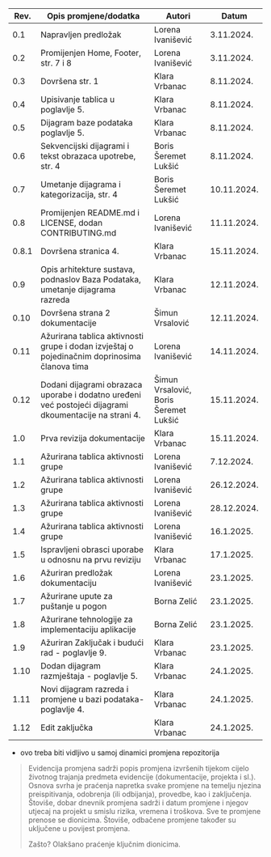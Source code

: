 | Rev.  | Opis promjene/dodatka                                                                                  | Autori                                | Datum       |
| ----- | ------------------------------------------------------------------------------------------------------ | ------------------------------------- | ----------- |
| 0.1   | Napravljen predložak                                                                                   | Lorena Ivanišević                     | 3.11.2024.  |
| 0.2   | Promijenjen Home, Footer, str. 7 i 8                                                                   | Lorena Ivanišević                     | 3.11.2024.  |
| 0.3   | Dovršena str. 1                                                                                        | Klara Vrbanac                         | 8.11.2024.  |
| 0.4   | Upisivanje tablica u poglavlje 5.                                                                      | Klara Vrbanac                         | 8.11.2024.  |
| 0.5   | Dijagram baze podataka poglavlje 5.                                                                    | Klara Vrbanac                         | 8.11.2024.  |
| 0.6   | Sekvencijski dijagrami i tekst obrazaca upotrebe, str. 4                                               | Boris Šeremet Lukšić                  | 8.11.2024.  |
| 0.7   | Umetanje dijagrama i kategorizacija, str. 4                                                            | Boris Šeremet Lukšić                  | 10.11.2024. |
| 0.8   | Promijenjen README.md i LICENSE, dodan CONTRIBUTING.md                                                 | Lorena Ivanišević                     | 11.11.2024. |
| 0.8.1 | Dovršena stranica 4.                                                                                   | Klara Vrbanac                         | 15.11.2024. |
| 0.9   | Opis arhitekture sustava, podnaslov Baza Podataka, umetanje dijagrama razreda                          | Klara Vrbanac                         | 12.11.2024. |
| 0.10  | Dovršena strana 2 dokumentacije                                                                        | Šimun Vrsalović                       | 12.11.2024. |
| 0.11  | Ažurirana tablica aktivnosti grupe i dodan izvještaj o pojedinačnim doprinosima članova tima           | Lorena Ivanišević                     | 14.11.2024. |
| 0.12  | Dodani dijagrami obrazaca uporabe i dodatno uređeni već postojeći dijagrami dkoumentacije na strani 4. | Šimun Vrsalović, Boris Šeremet Lukšić | 15.11.2024. |
| 1.0   | Prva revizija dokumentacije                                                                            | Klara Vrbanac                         | 15.11.2024. |
| 1.1   | Ažurirana tablica aktivnosti grupe                                                                     | Lorena Ivanišević                     | 7.12.2024.  |
| 1.2   | Ažurirana tablica aktivnosti grupe                                                                     | Lorena Ivanišević                     | 26.12.2024. |
| 1.3   | Ažurirana tablica aktivnosti grupe                                                                     | Lorena Ivanišević                     | 28.12.2024. |
| 1.4   | Ažurirana tablica aktivnosti grupe                                                                     | Lorena Ivanišević                     | 16.1.2025. |
| 1.5   | Ispravljeni obrasci uporabe u odnosnu na prvu reviziju                                                                     | Klara Vrbanac                    | 17.1.2025. |
| 1.6   | Ažuriran predložak dokumentaciju                                                                     | Lorena Ivanišević                     | 23.1.2025. |
| 1.7   | Ažurirane upute za puštanje u pogon                                                                  | Borna Zelić                           | 23.1.2025. |
| 1.8   | Ažurirane tehnologije za implementaciju aplikacije                                                   | Borna Zelić                           | 23.1.2025. |
| 1.9   | Ažuriran Zaključak i budući rad - poglavlje 9.                                                                    | Klara Vrbanac                   | 23.1.2025. |
| 1.10   | Dodan dijagram razmještaja - poglavlje 5.                                                                     | Klara Vrbanac                     | 24.1.2025. |
| 1.11   | Novi dijagram razreda i promjene u bazi podataka- poglavlje 4.                                                                  | Klara Vrbanac                     | 24.1.2025. |
| 1.12   | Edit zaključka                                                                  | Klara Vrbanac                     | 24.1.2025. |
-  ovo treba biti vidljivo u samoj dinamici promjena repozitorija

> Evidencija promjena sadrži popis promjena izvršenih tijekom cijelo životnog trajanja predmeta evidencije (dokumentacije, projekta i sl.). Osnova svrha je praćenja napretka svake promjene na temelju njezina preispitivanja, odobrenja (ili odbijanja), provedbe, kao i zaključenja. Štoviše, dobar dnevnik promjena sadrži i datum promjene i njegov utjecaj na projekt u smislu rizika, vremena i troškova. Sve te promjene prenose se dionicima. Štoviše, odbačene promjene također su uključene u povijest promjena.
>
> Zašto? Olakšano praćenje ključnim dionicima.
